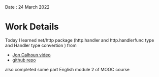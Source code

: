 Date : 24 March 2022
# Work Details
Today  I learned net/http package (http.handler and http.handlerfunc type and Handler type convertion ) from
- [Jon Calhoun video](https://www.youtube.com/playlist?list=PLVEltXlEeWgkKucovAMCih4T0hQITxRX3)
- [github repo](https://github.com/nahidulislam-cse15/golang/tree/main/web)

also completed some part  English module 2 of MOOC course